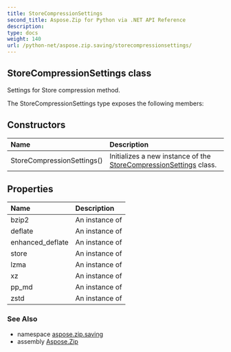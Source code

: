 ```yaml
---
title: StoreCompressionSettings
second_title: Aspose.Zip for Python via .NET API Reference
description: 
type: docs
weight: 140
url: /python-net/aspose.zip.saving/storecompressionsettings/
---
```


## StoreCompressionSettings class

Settings for Store compression method.

The StoreCompressionSettings type exposes the following members:
## Constructors
| Name | Description |
| :- | :- |
|StoreCompressionSettings()|Initializes a new instance of the [StoreCompressionSettings](/zip/python-net/aspose.zip.saving/storecompressionsettings/) class.|
## Properties
| Name | Description |
| :- | :- |
|bzip2|An instance of|
|deflate|An instance of|
|enhanced_deflate|An instance of|
|store|An instance of|
|lzma|An instance of|
|xz|An instance of|
|pp_md|An instance of|
|zstd|An instance of|

### See Also

* namespace [aspose.zip.saving](/zip/python-net/aspose.zip.saving/)
* assembly [Aspose.Zip](/zip/python-net/)

